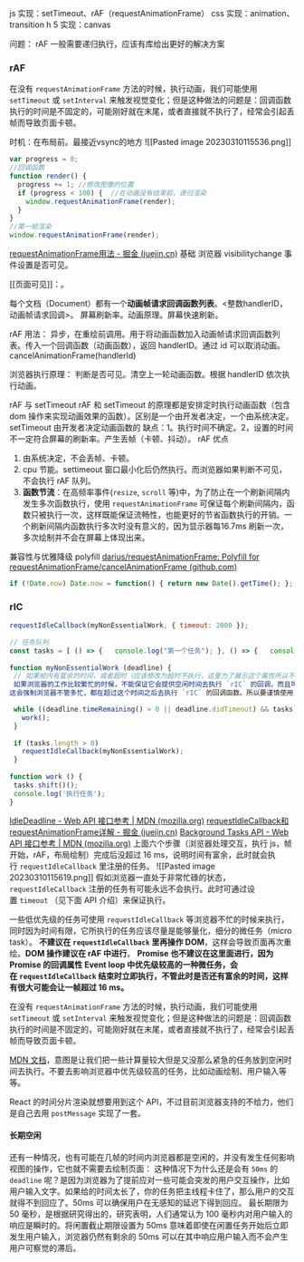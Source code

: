 js 实现：setTimeout、rAF（requestAnimationFrame）
css 实现：animation、transition
h 5 实现：canvas

问题：
rAF 一般需要递归执行，应该有库给出更好的解决方案

### rAF
在没有 `requestAnimationFrame` 方法的时候，执行动画，我们可能使用 `setTimeout` 或 `setInterval` 来触发视觉变化；但是这种做法的问题是：回调函数执行的时间是不固定的，可能刚好就在末尾，或者直接就不执行了，经常会引起丢帧而导致页面卡顿。

时机：在布局前。最接近vsync的地方
![[Pasted image 20230310115536.png]]
```js
var progress = 0;
//回调函数
function render() {  
  progress += 1; //修改图像的位置  
  if (progress < 100) {  //在动画没有结束前，递归渲染    
    window.requestAnimationFrame(render); 
  }
}
//第一帧渲染
window.requestAnimationFrame(render);
```
[requestAnimationFrame用法 - 掘金 (juejin.cn)](https://juejin.cn/post/6844903649366245384)
基础
浏览器 visibilitychange 事件设置是否可见。

[[页面可见]]：。

每个文档（Document）都有一个**动画帧请求回调函数列表**。<整数handlerID，动画帧请求回调>。
屏幕刷新率。动画原理。屏幕快速刷新。

rAF 用法：
异步，在重绘前调用。用于将动画函数加入动画帧请求回调函数列表。传入一个回调函数（动画函数），返回 handlerID。通过 id 可以取消动画。cancelAnimationFrame(handlerId)

浏览器执行原理：
判断是否可见。清空上一轮动画函数。根据 handlerID 依次执行动画。

rAF 与 setTimeout
rAF 和 setTimeout 的原理都是安排定时执行动画函数（包含 dom 操作来实现动画效果的函数）。区别是一个由开发者决定，一个由系统决定。
setTimeout 
由开发者决定动画函数的
缺点：1。执行时间不确定。2，设置的时间不一定符合屏幕的刷新率。产生丢帧（卡顿、抖动）。
rAF
优点
1. 由系统决定，不会丢帧、卡顿。
2. cpu 节能。settimeout 窗口最小化后仍然执行。而浏览器如果判断不可见，不会执行 rAF 队列。
3. **函数节流**：在高频率事件(`resize`, `scroll` 等)中，为了防止在一个刷新间隔内发生多次函数执行，使用 `requestAnimationFrame` 可保证每个刷新间隔内，函数只被执行一次，这样既能保证流畅性，也能更好的节省函数执行的开销。一个刷新间隔内函数执行多次时没有意义的，因为显示器每16.7ms 刷新一次，多次绘制并不会在屏幕上体现出来。

兼容性与优雅降级
polyfill [darius/requestAnimationFrame: Polyfill for requestAnimationFrame/cancelAnimationFrame (github.com)](https://github.com/darius/requestAnimationFrame)
```js
if (!Date.now) Date.now = function() { return new Date().getTime(); }; (function() { 'use strict'; var vendors = ['webkit', 'moz']; for (var i = 0; i < vendors.length && !window.requestAnimationFrame; ++i) { var vp = vendors[i]; window.requestAnimationFrame = window[vp+'RequestAnimationFrame']; window.cancelAnimationFrame = (window[vp+'CancelAnimationFrame'] || window[vp+'CancelRequestAnimationFrame']); } if (/iP(ad|hone|od).*OS 6/.test(window.navigator.userAgent) // iOS6 is buggy || !window.requestAnimationFrame || !window.cancelAnimationFrame) { var lastTime = 0; window.requestAnimationFrame = function(callback) { var now = Date.now(); var nextTime = Math.max(lastTime + 16, now); return setTimeout(function() { callback(lastTime = nextTime); }, nextTime - now); }; window.cancelAnimationFrame = clearTimeout; } }());
```

### rIC
```js
requestIdleCallback(myNonEssentialWork, { timeout: 2000 });
​
// 任务队列
const tasks = [ () => {   console.log("第一个任务"); }, () => {   console.log("第二个任务"); }, () => {   console.log("第三个任务"); },];
​
function myNonEssentialWork (deadline) {
 // 如果帧内有富余的时间，或者超时（应该修改为超时不执行，这里为了展示这个属性所以不作修改）。
 如果浏览器的工作比较繁忙的时候，不能保证它会提供空闲时间去执行 `rIC` 的回调，而且可能会长期的推迟下去。所以如果你需要保证你的任务在一定时间内一定要执行掉，那么你可以给 `rIC` 传入第二个参数 `timeout`。  
这会强制浏览器不管多忙，都在超过这个时间之后去执行 `rIC` 的回调函数。所以要谨慎使用，因为它会打断浏览器本身优先级更高的工作。

 while ((deadline.timeRemaining() > 0 || deadline.didTimeout) && tasks.length > 0) {
   work();
 }
​
 if (tasks.length > 0)
   requestIdleCallback(myNonEssentialWork);
 }
​
function work () {
 tasks.shift()();
 console.log('执行任务');
}
```
[IdleDeadline - Web API 接口参考 | MDN (mozilla.org)](https://developer.mozilla.org/zh-CN/docs/Web/API/IdleDeadline)
[requestIdleCallback和requestAnimationFrame详解 - 掘金 (juejin.cn)](https://juejin.cn/post/6844903848981577735)
[Background Tasks API - Web API 接口参考 | MDN (mozilla.org)](https://developer.mozilla.org/zh-CN/docs/Web/API/Background_Tasks_API)
上面六个步骤（浏览器处理交互，执行 js，帧开始，rAF，布局绘制）完成后没超过 16 ms，说明时间有富余，此时就会执行 `requestIdleCallback` 里注册的任务。
![[Pasted image 20230310115619.png]]
假如浏览器一直处于非常忙碌的状态，`requestIdleCallback` 注册的任务有可能永远不会执行。此时可通过设置 `timeout` （见下面 API 介绍）来保证执行。

一些低优先级的任务可使用 `requestIdleCallback` 等浏览器不忙的时候来执行，同时因为时间有限，它所执行的任务应该尽量是能够量化，细分的微任务（micro task）。
**不建议在 `requestIdleCallback` 里再操作 DOM**，这样会导致页面再次重绘。**DOM 操作建议在 rAF 中进行**。
**Promise 也不建议在这里面进行，因为 Promise 的回调属性 Event loop 中优先级较高的一种微任务，会在 `requestIdleCallback` 结束时立即执行，不管此时是否还有富余的时间，这样有很大可能会让一帧超过 16 ms。**

在没有 `requestAnimationFrame` 方法的时候，执行动画，我们可能使用 `setTimeout` 或 `setInterval` 来触发视觉变化；但是这种做法的问题是：回调函数执行的时间是不固定的，可能刚好就在末尾，或者直接就不执行了，经常会引起丢帧而导致页面卡顿。

[MDN 文档]( https://link.juejin.cn?target=https%3A%2F%2Fdeveloper.mozilla.org%2Fzh-CN%2Fdocs%2FWeb%2FAPI%2FWindow%2FrequestIdleCallback " https://developer.mozilla.org/zh-CN/docs/Web/API/Window/requestIdleCallback" )，意图是让我们把一些计算量较大但是又没那么紧急的任务放到空闲时间去执行。不要去影响浏览器中优先级较高的任务，比如动画绘制、用户输入等等。

React 的时间分片渲染就想要用到这个 API，不过目前浏览器支持的不给力，他们是自己去用 `postMessage` 实现了一套。

#### 长期空闲
还有一种情况，也有可能在几帧的时间内浏览器都是空闲的，并没有发生任何影响视图的操作，它也就不需要去绘制页面： 这种情况下为什么还是会有 `50ms` 的 `deadline` 呢？是因为浏览器为了提前应对一些可能会突发的用户交互操作，比如用户输入文字。如果给的时间太长了，你的任务把主线程卡住了，那么用户的交互就得不到回应了。50ms 可以确保用户在无感知的延迟下得到回应。
最长期限为 50 毫秒，是根据研究得出的，研究表明，人们通常认为 100 毫秒内对用户输入的响应是瞬时的。将闲置截止期限设置为 50ms 意味着即使在闲置任务开始后立即发生用户输入，浏览器仍然有剩余的 50ms 可以在其中响应用户输入而不会产生用户可察觉的滞后。
